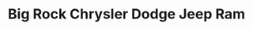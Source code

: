 ---
title: "Big Rock Chrysler Dodge Jeep Ram"
url: /hinton/big-rock-chrysler-dodge-jeep-ram/
shop: car
---